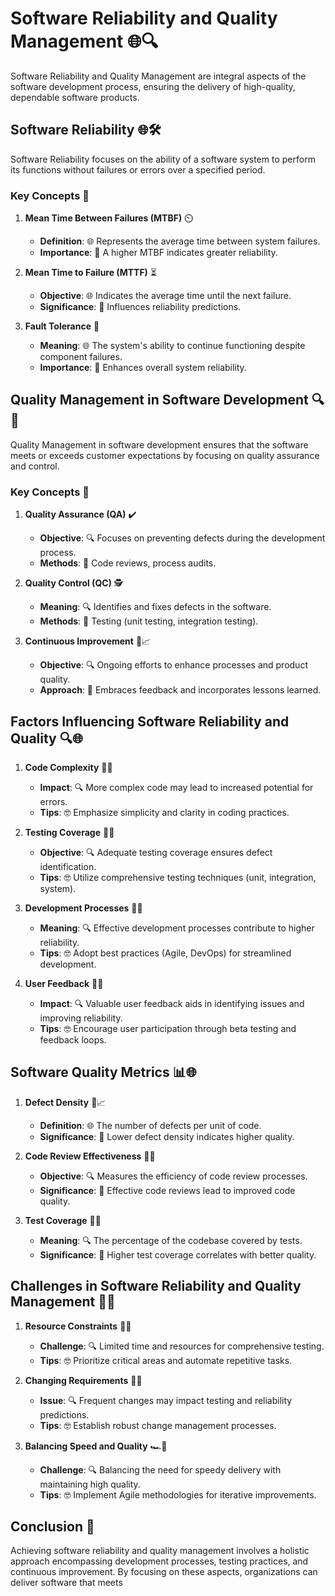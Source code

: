# Software Reliability and Quality Management 🌐🔍

Software Reliability and Quality Management are integral aspects of the software development process, ensuring the delivery of high-quality, dependable software products.

## Software Reliability 🌐🛠️

Software Reliability focuses on the ability of a software system to perform its functions without failures or errors over a specified period.

### Key Concepts 🎯

1. **Mean Time Between Failures (MTBF)** ⏲️
   - **Definition**: 🌐 Represents the average time between system failures.
   - **Importance**: 🔄 A higher MTBF indicates greater reliability.

2. **Mean Time to Failure (MTTF)** ⏳
   - **Objective**: 🌐 Indicates the average time until the next failure.
   - **Significance**: 🔄 Influences reliability predictions.

3. **Fault Tolerance** 🤖
   - **Meaning**: 🌐 The system's ability to continue functioning despite component failures.
   - **Importance**: 🔄 Enhances overall system reliability.

## Quality Management in Software Development 🔍🏰

Quality Management in software development ensures that the software meets or exceeds customer expectations by focusing on quality assurance and control.

### Key Concepts 🎯

1. **Quality Assurance (QA)** ✔️
   - **Objective**: 🔍 Focuses on preventing defects during the development process.
   - **Methods**: 🔄 Code reviews, process audits.

2. **Quality Control (QC)** 🕵️
   - **Meaning**: 🔍 Identifies and fixes defects in the software.
   - **Methods**: 🔄 Testing (unit testing, integration testing).

3. **Continuous Improvement** 🔄📈
   - **Objective**: 🔍 Ongoing efforts to enhance processes and product quality.
   - **Approach**: 🔄 Embraces feedback and incorporates lessons learned.

## Factors Influencing Software Reliability and Quality 🔍🌐

1. **Code Complexity** 🔄🧩
   - **Impact**: 🔍 More complex code may lead to increased potential for errors.
   - **Tips**: 🤓 Emphasize simplicity and clarity in coding practices.

2. **Testing Coverage** 🧪🌐
   - **Objective**: 🔍 Adequate testing coverage ensures defect identification.
   - **Tips**: 🤓 Utilize comprehensive testing techniques (unit, integration, system).

3. **Development Processes** 🔄🏰
   - **Meaning**: 🔍 Effective development processes contribute to higher reliability.
   - **Tips**: 🤓 Adopt best practices (Agile, DevOps) for streamlined development.

4. **User Feedback** 👥🔄
   - **Impact**: 🔍 Valuable user feedback aids in identifying issues and improving reliability.
   - **Tips**: 🤓 Encourage user participation through beta testing and feedback loops.

## Software Quality Metrics 📊🌐

1. **Defect Density** 🐜📈
   - **Definition**: 🌐 The number of defects per unit of code.
   - **Significance**: 🔄 Lower defect density indicates higher quality.

2. **Code Review Effectiveness** 🔄📝
   - **Objective**: 🔍 Measures the efficiency of code review processes.
   - **Significance**: 🔄 Effective code reviews lead to improved code quality.

3. **Test Coverage** 🧪🌐
   - **Meaning**: 🔍 The percentage of the codebase covered by tests.
   - **Significance**: 🔄 Higher test coverage correlates with better quality.

## Challenges in Software Reliability and Quality Management 🤔🔄

1. **Resource Constraints** 🚧🔄
   - **Challenge**: 🔍 Limited time and resources for comprehensive testing.
   - **Tips**: 🤓 Prioritize critical areas and automate repetitive tasks.

2. **Changing Requirements** 🔄🔄
   - **Issue**: 🔍 Frequent changes may impact testing and reliability predictions.
   - **Tips**: 🤓 Establish robust change management processes.

3. **Balancing Speed and Quality** 🏎️🔄
   - **Challenge**: 🔍 Balancing the need for speedy delivery with maintaining high quality.
   - **Tips**: 🤓 Implement Agile methodologies for iterative improvements.

## Conclusion 🏁

Achieving software reliability and quality management involves a holistic approach encompassing development processes, testing practices, and continuous improvement. By focusing on these aspects, organizations can deliver software that meets 
